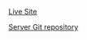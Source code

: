 [Live Site](https://ema-jhon-with-pagination.surge.sh/)

[Server Git repository](https://github.com/abukawsar45/ema-jhon-server-p.git)
